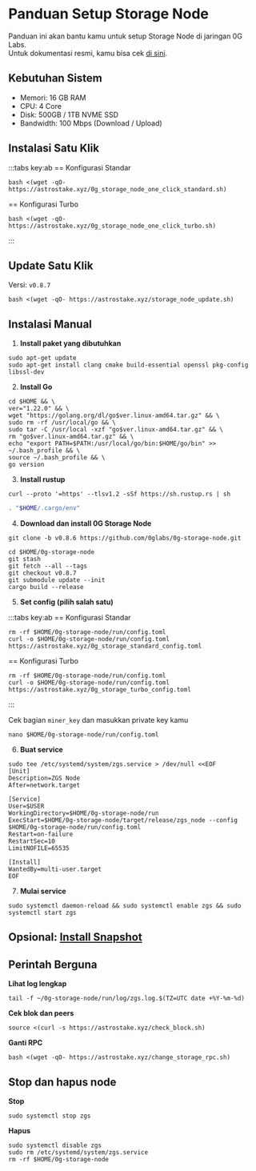 # Panduan Setup Storage Node

Panduan ini akan bantu kamu untuk setup Storage Node di jaringan 0G Labs.  
Untuk dokumentasi resmi, kamu bisa cek [di sini](https://docs.0g.ai/run-a-node/storage-node).

## Kebutuhan Sistem
- Memori: 16 GB RAM  
- CPU: 4 Core  
- Disk: 500GB / 1TB NVME SSD  
- Bandwidth: 100 Mbps (Download / Upload)

## Instalasi Satu Klik

:::tabs key:ab
== Konfigurasi Standar
```
bash <(wget -qO- https://astrostake.xyz/0g_storage_node_one_click_standard.sh)
```
== Konfigurasi Turbo
```
bash <(wget -qO- https://astrostake.xyz/0g_storage_node_one_click_turbo.sh)
```
:::

## Update Satu Klik

Versi: `v0.8.7`

```
bash <(wget -qO- https://astrostake.xyz/storage_node_update.sh)
```

## Instalasi Manual

1. **Install paket yang dibutuhkan**
```
sudo apt-get update
sudo apt-get install clang cmake build-essential openssl pkg-config libssl-dev
```

2. **Install Go**
```
cd $HOME && \
ver="1.22.0" && \
wget "https://golang.org/dl/go$ver.linux-amd64.tar.gz" && \
sudo rm -rf /usr/local/go && \
sudo tar -C /usr/local -xzf "go$ver.linux-amd64.tar.gz" && \
rm "go$ver.linux-amd64.tar.gz" && \
echo "export PATH=$PATH:/usr/local/go/bin:$HOME/go/bin" >> ~/.bash_profile && \
source ~/.bash_profile && \
go version
```

3. **Install rustup**
```
curl --proto '=https' --tlsv1.2 -sSf https://sh.rustup.rs | sh
```
```sh
. "$HOME/.cargo/env"
```

4. **Download dan install 0G Storage Node**
```
git clone -b v0.8.6 https://github.com/0glabs/0g-storage-node.git
```
```
cd $HOME/0g-storage-node
git stash
git fetch --all --tags
git checkout v0.8.7
git submodule update --init
cargo build --release
```

5. **Set config (pilih salah satu)**

:::tabs key:ab
== Konfigurasi Standar
```
rm -rf $HOME/0g-storage-node/run/config.toml
curl -o $HOME/0g-storage-node/run/config.toml https://astrostake.xyz/0g_storage_standard_config.toml
```
== Konfigurasi Turbo
```
rm -rf $HOME/0g-storage-node/run/config.toml
curl -o $HOME/0g-storage-node/run/config.toml https://astrostake.xyz/0g_storage_turbo_config.toml
```
:::

Cek bagian `miner_key` dan masukkan private key kamu
```
nano $HOME/0g-storage-node/run/config.toml
```

6. **Buat service**
```
sudo tee /etc/systemd/system/zgs.service > /dev/null <<EOF
[Unit]
Description=ZGS Node
After=network.target

[Service]
User=$USER
WorkingDirectory=$HOME/0g-storage-node/run
ExecStart=$HOME/0g-storage-node/target/release/zgs_node --config $HOME/0g-storage-node/run/config.toml
Restart=on-failure
RestartSec=10
LimitNOFILE=65535

[Install]
WantedBy=multi-user.target
EOF
```

7. **Mulai service**
```
sudo systemctl daemon-reload && sudo systemctl enable zgs && sudo systemctl start zgs
```

## Opsional: [Install Snapshot](https://docs.astrostake.xyz/id/0g-labs/snapshot)

## Perintah Berguna

**Lihat log lengkap**
```
tail -f ~/0g-storage-node/run/log/zgs.log.$(TZ=UTC date +%Y-%m-%d)
```

**Cek blok dan peers**
```
source <(curl -s https://astrostake.xyz/check_block.sh)
```

**Ganti RPC**
```
bash <(wget -qO- https://astrostake.xyz/change_storage_rpc.sh)
```

## Stop dan hapus node

**Stop**
```
sudo systemctl stop zgs
```

**Hapus**
```
sudo systemctl disable zgs
sudo rm /etc/systemd/system/zgs.service
rm -rf $HOME/0g-storage-node
```
